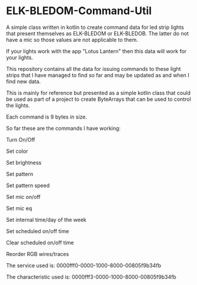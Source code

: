 # ELK-BLEDOM-Command-Util
A simple class written in kotlin to create command data for led strip 
lights that present themselves as ELK-BLEDOM or ELK-BLEDOB. The latter
do not have a mic so those values are not applicable to them.

If your lights work with the app "Lotus Lantern" then this data will
work for your lights.

This repository contains all the data for issuing commands to
these light strips that I have managed to find so far and may
be updated as and when I find new data.

This is mainly for reference but presented as a simple kotlin class 
that could be used as part of a project to create ByteArrays that can be
used to control the lights.

Each command is 9 bytes in size.

So far these are the commands I have working:

Turn On/Off

Set color

Set brightness

Set pattern

Set pattern speed

Set mic on/off

Set mic eq

Set internal time/day of the week

Set scheduled on/off time

Clear scheduled on/off time

Reorder RGB wires/traces


The service used is: 0000fff0-0000-1000-8000-00805f9b34fb

The characteristic used is: 0000fff3-0000-1000-8000-00805f9b34fb
